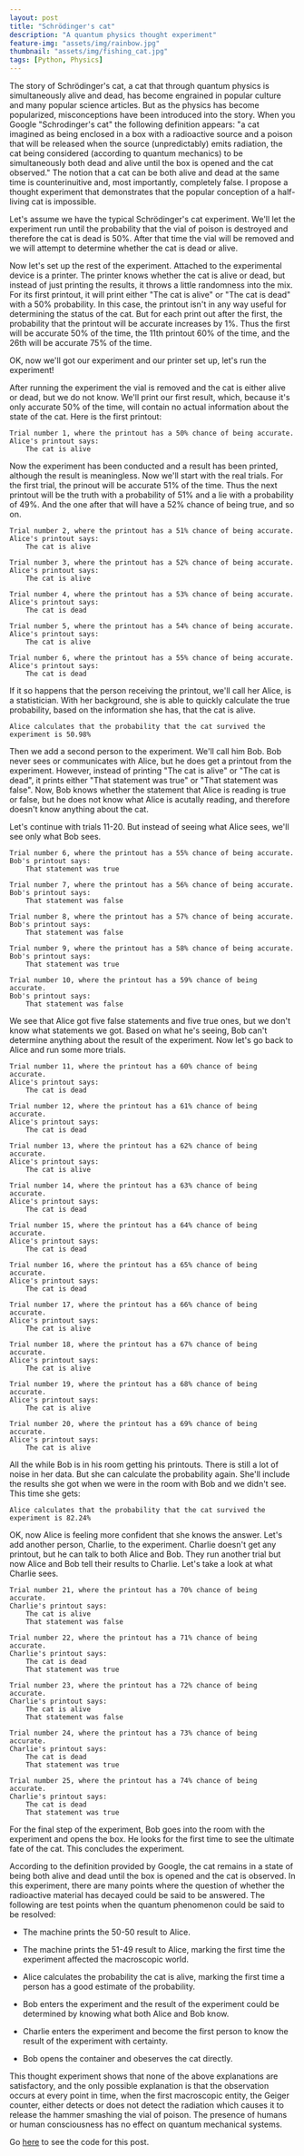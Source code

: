 ```yaml
---
layout: post
title: "Schrödinger's cat"
description: "A quantum physics thought experiment"
feature-img: "assets/img/rainbow.jpg"
thumbnail: "assets/img/fishing_cat.jpg"
tags: [Python, Physics]
---
```


The story of Schrödinger's cat, a cat that through quantum physics is simultaneously alive and dead, has become engrained in popular culture and many popular science articles. But as the physics has become popularized, misconceptions have been introduced into the story. When you Google "Schrodinger's cat" the following definition appears: "a cat imagined as being enclosed in a box with a radioactive source and a poison that will be released when the source (unpredictably) emits radiation, the cat being considered (according to quantum mechanics) to be simultaneously both dead and alive until the box is opened and the cat observed." The notion that a cat can be both alive and dead at the same time is counterinuitive and, most importantly, completely false. I propose a thought experiment that demonstrates that the popular conception of a half-living cat is impossible.<!--more-->


Let's assume we have the typical Schrödinger's cat experiment. We'll let the experiment run until the probability that the vial of poison is destroyed and therefore the cat is dead is 50%. After that time the vial will be removed and we will attempt to determine whether the cat is dead or alive.

Now let's set up the rest of the experiment. Attached to the experimental device is a printer. The printer knows whether the cat is alive or dead, but instead of just printing the results, it throws a little randomness into the mix. For its first printout, it will print either "The cat is alive" or "The cat is dead" with a 50% probability. In this case, the printout isn't in any way useful for determining the status of the cat. But for each print out after the first, the probability that the printout will be accurate increases by 1%. Thus the first will be accurate 50% of the time, the 11th printout 60% of the time, and the 26th will be accurate 75% of the time.

OK, now we'll got our experiment and our printer set up, let's run the experiment!


After running the experiment the vial is removed and the cat is either alive or dead, but we do not know. We'll print our first result,  which, because it's only accurate 50% of the time, will contain no actual information about the state of the cat. Here is the first printout:

    
    Trial number 1, where the printout has a 50% chance of being accurate.
    Alice's printout says:
        The cat is alive
    
    

Now the experiment has been conducted and a result has been printed, although the result is meaningless. Now we'll start with the real trials. For the first trial, the prinout will be accurate 51% of the time. Thus the next printout will be the truth with a probability of 51% and a lie with a probability of 49%. And the one after that will have a 52% chance of being true, and so on.


    Trial number 2, where the printout has a 51% chance of being accurate.
    Alice's printout says:
        The cat is alive
    
    Trial number 3, where the printout has a 52% chance of being accurate.
    Alice's printout says:
        The cat is alive
    
    Trial number 4, where the printout has a 53% chance of being accurate.
    Alice's printout says:
        The cat is dead
    
    Trial number 5, where the printout has a 54% chance of being accurate.
    Alice's printout says:
        The cat is alive
    
    Trial number 6, where the printout has a 55% chance of being accurate.
    Alice's printout says:
        The cat is dead
    
    

If it so happens that the person receiving the printout, we'll call her Alice, is a statistician. With her background, she is able to quickly calculate the true probability, based on the information she has, that the cat is alive.


    Alice calculates that the probability that the cat survived the experiment is 50.98%
    

Then we add a second person to the experiment. We'll call him Bob. Bob never sees or communicates with Alice, but he does get a printout from the experiment. However, instead of printing "The cat is alive" or "The cat is dead", it prints either "That statement was true" or "That statement was false". Now, Bob knows whether the statement that Alice is reading is true or false, but he does not know what Alice is acutally reading, and therefore doesn't know anything about the cat.

Let's continue with trials 11-20. But instead of seeing what Alice sees, we'll see only what Bob sees.


    Trial number 6, where the printout has a 55% chance of being accurate.
    Bob's printout says:
        That statement was true
    
    Trial number 7, where the printout has a 56% chance of being accurate.
    Bob's printout says:
        That statement was false
    
    Trial number 8, where the printout has a 57% chance of being accurate.
    Bob's printout says:
        That statement was false
    
    Trial number 9, where the printout has a 58% chance of being accurate.
    Bob's printout says:
        That statement was true
    
    Trial number 10, where the printout has a 59% chance of being accurate.
    Bob's printout says:
        That statement was false
    
    

We see that Alice got five false statements and five true ones, but we don't know what statements we got. Based on what he's seeing, Bob can't determine anything about the result of the experiment. Now let's go back to Alice and run some more trials.


    Trial number 11, where the printout has a 60% chance of being accurate.
    Alice's printout says:
        The cat is dead
    
    Trial number 12, where the printout has a 61% chance of being accurate.
    Alice's printout says:
        The cat is dead
    
    Trial number 13, where the printout has a 62% chance of being accurate.
    Alice's printout says:
        The cat is alive
    
    Trial number 14, where the printout has a 63% chance of being accurate.
    Alice's printout says:
        The cat is dead
    
    Trial number 15, where the printout has a 64% chance of being accurate.
    Alice's printout says:
        The cat is dead
    
    Trial number 16, where the printout has a 65% chance of being accurate.
    Alice's printout says:
        The cat is dead
    
    Trial number 17, where the printout has a 66% chance of being accurate.
    Alice's printout says:
        The cat is alive
    
    Trial number 18, where the printout has a 67% chance of being accurate.
    Alice's printout says:
        The cat is alive
    
    Trial number 19, where the printout has a 68% chance of being accurate.
    Alice's printout says:
        The cat is alive
    
    Trial number 20, where the printout has a 69% chance of being accurate.
    Alice's printout says:
        The cat is alive
    
    

All the while Bob is in his room getting his printouts. There is still a lot of noise in her data. But she can calculate the probability again. She'll include the results she got when we were in the room with Bob and we didn't see. This time she gets:


    Alice calculates that the probability that the cat survived the experiment is 82.24%
    

OK, now Alice is feeling more confident that she knows the answer. Let's add another person, Charlie, to the experiment. Charlie doesn't get any printout, but he can talk to both Alice and Bob. They run another trial but now Alice and Bob tell their results to Charlie. Let's take a look at what Charlie sees.


    Trial number 21, where the printout has a 70% chance of being accurate.
    Charlie's printout says:
        The cat is alive
        That statement was false
    
    Trial number 22, where the printout has a 71% chance of being accurate.
    Charlie's printout says:
        The cat is dead
        That statement was true
    
    Trial number 23, where the printout has a 72% chance of being accurate.
    Charlie's printout says:
        The cat is alive
        That statement was false
    
    Trial number 24, where the printout has a 73% chance of being accurate.
    Charlie's printout says:
        The cat is dead
        That statement was true
    
    Trial number 25, where the printout has a 74% chance of being accurate.
    Charlie's printout says:
        The cat is dead
        That statement was true
    
    

For the final step of the experiment, Bob goes into the room with the experiment and opens the box. He looks for the first time to see the ultimate fate of the cat.
This concludes the experiment.

According to the definition provided by Google, the cat remains in a state of being both alive and dead until the box is opened and the cat is observed. In this experiment, there are many points where the question of whether the radioactive material has decayed could be said to be answered. The following are test points when the quantum phenomenon could be said to be resolved:

- The machine prints the 50-50 result to Alice.

- The machine prints the 51-49 result to Alice, marking the first time the experiment affected the macroscopic world.

- Alice calculates the probability the cat is alive, marking the first time a person has a good estimate of the probability.

- Bob enters the experiment and the result of the experiment could be determined by knowing what both Alice and Bob know.

- Charlie enters the experiment and become the first person to know the result of the experiment with certainty.

- Bob opens the container and obeserves the cat directly.

This thought experiment shows that none of the above explanations are satisfactory, and the only possible explanation is that the observation occurs at every point in time, when the first macroscopic entity, the Geiger counter, either detects or does not detect the radiation which causes it to release the hammer smashing the vial of poison. The presence of humans or human consciousness has no effect on quantum mechanical systems.

Go [here](https://nbviewer.jupyter.org/github/jss367/JupyterNotebooks/blob/master/Schr%C3%B6dinger%27s%20cat.ipynb) to see the code for this post.
